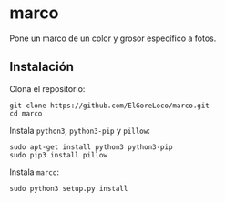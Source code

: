 # marco
Pone un marco de un color y grosor específico a fotos.

## Instalación
Clona el repositorio:

```
git clone https://github.com/ElGoreLoco/marco.git
cd marco
```

Instala `python3`, `python3-pip` y `pillow`:
```
sudo apt-get install python3 python3-pip
sudo pip3 install pillow
```

Instala `marco`:
```
sudo python3 setup.py install
```
